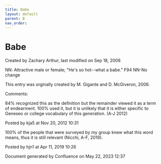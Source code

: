 ```yaml
---
title: Babe
layout: default
parent: B
nav_order:
---
```


# Babe

Created by  Zachary Arthur, last modified on Sep 18, 2008

NN: Attractive male or female; &quot;He's so hot--what a babe.&quot; F94 NN-No change 

This entry was orginally created by M. Gigante and D. McGiveron, 2006.

Comments:

84% recognized this as the definition but the remainder viewed it as a term of endearment. 100% used it, but it is unlikely that it is either specific to Geneseo or college vocabulary of this generation. (A-J 2012)

Posted by kja5 at Nov 20, 2012 10:31

100% of the people that were surveyed by my group knew what this word means, thus it is still relevant (Nicchi, A-F, 2019). 

Posted by hjn1 at Apr 11, 2019 10:26

Document generated by Confluence on May 22, 2023 12:37


